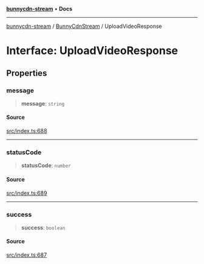 [**bunnycdn-stream**](../../../README.md) • **Docs**

***

[bunnycdn-stream](../../../globals.md) / [BunnyCdnStream](../README.md) / UploadVideoResponse

# Interface: UploadVideoResponse

## Properties

### message

> **message**: `string`

#### Source

[src/index.ts:688](https://github.com/dan-online/bunnycdn-stream/blob/1f8579d/src/index.ts#L688)

***

### statusCode

> **statusCode**: `number`

#### Source

[src/index.ts:689](https://github.com/dan-online/bunnycdn-stream/blob/1f8579d/src/index.ts#L689)

***

### success

> **success**: `boolean`

#### Source

[src/index.ts:687](https://github.com/dan-online/bunnycdn-stream/blob/1f8579d/src/index.ts#L687)
